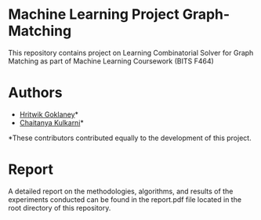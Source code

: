 # Machine Learning Project Graph-Matching
This repository contains project on Learning Combinatorial Solver for Graph Matching as part of Machine Learning Coursework (BITS F464) 

# Authors
- [Hritwik Goklaney](https://github.com/hritwik21)*
- [Chaitanya Kulkarni](https://github.com/Chaitany1729)*

*These contributors contributed equally to the development of this project.

# Report
A detailed report on the methodologies, algorithms, and results of the experiments conducted can be found in the report.pdf file located in the root directory of this repository.
